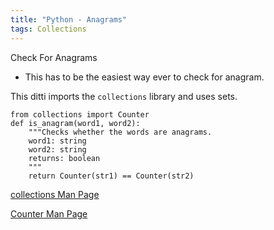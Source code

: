 ```yaml
---
title: "Python - Anagrams"
tags: Collections 
---
```



Check For Anagrams

- This has to be the easiest way ever to check for anagram.

This ditti imports the `collections` library and uses sets.

```
from collections import Counter
def is_anagram(word1, word2):
    """Checks whether the words are anagrams.
    word1: string
    word2: string
    returns: boolean
    """
    return Counter(str1) == Counter(str2) 
```


[collections Man Page](https)


[Counter Man Page](https)

